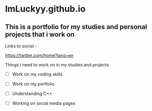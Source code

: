 # ImLuckyy.github.io
## This is a portfolio for my studies and personal projects that i work on

Links to social -

https://twitter.com/home?lang=en




Things i need to work on in my studies and projects

- [ ] Work on my coding skills
- [ ] Work on my portfolio
- [ ] Understanding C++
- [ ] Working on social media pages





